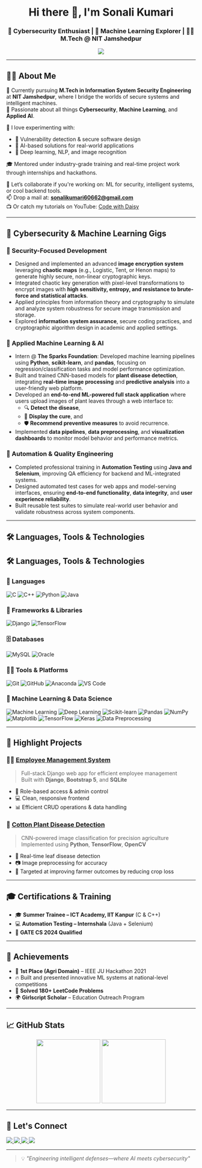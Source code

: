 
<h1 align="center">Hi there 👋, I'm Sonali Kumari</h1>
<h3 align="center">🔐 Cybersecurity Enthusiast | 🌱 Machine Learning Explorer | 👩‍🎓 M.Tech @ NIT Jamshedpur</h3>
<p align="center">
  <a href="https://www.youtube.com/@CodewithDaisy">
    <img src="https://img.shields.io/badge/YouTube-CodewithDaisy-red?style=flat-square&logo=youtube" />
  </a>
</p>

---

## 👩‍💻 About Me

🔭 Currently pursuing **M.Tech in Information System Security Engineering** at **NIT Jamshedpur**, where I bridge the worlds of secure systems and intelligent machines.  
🌱 Passionate about all things **Cybersecurity**, **Machine Learning**, and **Applied AI**.  

🧪 I love experimenting with:
- 🔐 Vulnerability detection & secure software design
- 🤖 AI-based solutions for real-world applications
- 🧠 Deep learning, NLP, and image recognition

🎓 Mentored under industry-grade training and real-time project work through internships and hackathons.

💬 Let’s collaborate if you're working on: ML for security, intelligent systems, or cool backend tools.  
📫 Drop a mail at: **sonalikumari60662@gmail.com**  
📺 Or catch my tutorials on YouTube: [Code with Daisy](https://www.youtube.com/@CodewithDaisy)

---

## 💼 Cybersecurity & Machine Learning Gigs

### 🔐 Security-Focused Development
- Designed and implemented an advanced **image encryption system** leveraging **chaotic maps** (e.g., Logistic, Tent, or Henon maps) to generate highly secure, non-linear cryptographic keys.
- Integrated chaotic key generation with pixel-level transformations to encrypt images with **high sensitivity, entropy, and resistance to brute-force and statistical attacks**.
- Applied principles from information theory and cryptography to simulate and analyze system robustness for secure image transmission and storage.
- Explored **information system assurance**, secure coding practices, and cryptographic algorithm design in academic and applied settings.

### 🤖 Applied Machine Learning & AI
- Intern @ **The Sparks Foundation**: Developed machine learning pipelines using **Python**, **scikit-learn**, and **pandas**, focusing on regression/classification tasks and model performance optimization.
- Built and trained CNN-based models for **plant disease detection**, integrating **real-time image processing** and **predictive analysis** into a user-friendly web platform.
- Developed an **end-to-end ML-powered full stack application** where users upload images of plant leaves through a web interface to:
  - 🔍 **Detect the disease**,
  - 💊 **Display the cure**, and
  - 🛡️ **Recommend preventive measures** to avoid recurrence.
- Implemented **data pipelines**, **data preprocessing**, and **visualization dashboards** to monitor model behavior and performance metrics.

### 🧪 Automation & Quality Engineering
- Completed professional training in **Automation Testing** using **Java and Selenium**, improving QA efficiency for backend and ML-integrated systems.
- Designed automated test cases for web apps and model-serving interfaces, ensuring **end-to-end functionality**, **data integrity**, and **user experience reliability**.
- Built reusable test suites to simulate real-world user behavior and validate robustness across system components.


---

## 🛠️ Languages, Tools & Technologies

## 🛠️ Languages, Tools & Technologies

### 🚀 Languages
![C](https://img.shields.io/badge/C-00599C?style=for-the-badge&logo=c&logoColor=white)
![C++](https://img.shields.io/badge/C++-00599C?style=for-the-badge&logo=c%2B%2B&logoColor=white)
![Python](https://img.shields.io/badge/Python-3776AB?style=for-the-badge&logo=python&logoColor=white)
![Java](https://img.shields.io/badge/Java-ED8B00?style=for-the-badge&logo=java&logoColor=white)

### 🧰 Frameworks & Libraries
![Django](https://img.shields.io/badge/Django-092E20?style=for-the-badge&logo=django&logoColor=white)
![TensorFlow](https://img.shields.io/badge/TensorFlow-FF6F00?style=for-the-badge&logo=tensorflow&logoColor=white)

### 🗄️ Databases
![MySQL](https://img.shields.io/badge/MySQL-00758F?style=for-the-badge&logo=mysql&logoColor=white)
![Oracle](https://img.shields.io/badge/Oracle-F80000?style=for-the-badge&logo=oracle&logoColor=white)

### 🧑‍💻 Tools & Platforms
![Git](https://img.shields.io/badge/Git-F05032?style=for-the-badge&logo=git&logoColor=white)
![GitHub](https://img.shields.io/badge/GitHub-181717?style=for-the-badge&logo=github&logoColor=white)
![Anaconda](https://img.shields.io/badge/Anaconda-44A833?style=for-the-badge&logo=anaconda&logoColor=white)
![VS Code](https://img.shields.io/badge/VS--Code-007ACC?style=for-the-badge&logo=visual-studio-code&logoColor=white)

### 🤖 Machine Learning & Data Science
![Machine Learning](https://img.shields.io/badge/Machine%20Learning-21A366?style=for-the-badge&logo=brains&logoColor=white)
![Deep Learning](https://img.shields.io/badge/Deep%20Learning-8E44AD?style=for-the-badge&logo=tensorflow&logoColor=white)
![Scikit-learn](https://img.shields.io/badge/Scikit--learn-F7931E?style=for-the-badge&logo=scikit-learn&logoColor=white)
![Pandas](https://img.shields.io/badge/Pandas-150458?style=for-the-badge&logo=pandas&logoColor=white)
![NumPy](https://img.shields.io/badge/NumPy-013243?style=for-the-badge&logo=numpy&logoColor=white)
![Matplotlib](https://img.shields.io/badge/Matplotlib-11557C?style=for-the-badge&logo=matplotlib&logoColor=white)
![TensorFlow](https://img.shields.io/badge/TensorFlow-FF6F00?style=for-the-badge&logo=tensorflow&logoColor=white)
![Keras](https://img.shields.io/badge/Keras-D00000?style=for-the-badge&logo=keras&logoColor=white)
![Data Preprocessing](https://img.shields.io/badge/Data%20Preprocessing-009688?style=for-the-badge&logo=databricks&logoColor=white)


---

## 🌟 Highlight Projects

### 🧑‍💼 [Employee Management System](https://github.com/sonali6062/Employee-Management-System)
> Full-stack Django web app for efficient employee management  
Built with **Django**, **Bootstrap 5**, and **SQLite**  
- 🔐 Role-based access & admin control  
- 💻 Clean, responsive frontend  
- 📊 Efficient CRUD operations & data handling

### 🌿 [Cotton Plant Disease Detection](https://github.com/sonali6062/Cotton_plant_disese_detection)
> CNN-powered image classification for precision agriculture  
Implemented using **Python**, **TensorFlow**, **OpenCV**  
- 🌱 Real-time leaf disease detection  
- 📷 Image preprocessing for accuracy  
- 🚜 Targeted at improving farmer outcomes by reducing crop loss

---

## 🎓 Certifications & Training

- 🎓 **Summer Trainee – ICT Academy, IIT Kanpur** (C & C++)  
- 💻 **Automation Testing – Internshala** (Java + Selenium)  
- 🧠 **GATE CS 2024 Qualified**

---

## 🏅 Achievements

- 🥇 **1st Place (Agri Domain)** – IEEE JU Hackathon 2021  
- 🔥 Built and presented innovative ML systems at national-level competitions  
- 🧠 **Solved 180+ LeetCode Problems**  
- 🌍 **Girlscript Scholar** – Education Outreach Program  

---

## 📈 GitHub Stats

<p align="center">
  <img src="https://github-readme-stats.vercel.app/api?username=sonali6062&show_icons=true&theme=tokyonight" height="170" />
  <img src="https://github-readme-stats.vercel.app/api/top-langs/?username=sonali6062&layout=compact&theme=tokyonight" height="170" />
</p>

---

## 🔗 Let's Connect

<p>
  <a href="https://www.linkedin.com/in/sonali-kumari-a776b21b1/">
    <img src="https://img.shields.io/badge/LinkedIn-blue?style=flat-square&logo=linkedin" />
  </a>
  <a href="mailto:sonalikumari60662@gmail.com">
    <img src="https://img.shields.io/badge/Gmail-red?style=flat-square&logo=gmail&logoColor=white" />
  </a>
  <a href="https://leetcode.com/u/sonalikumaricpbgp/">
    <img src="https://img.shields.io/badge/LeetCode-FFA116?style=flat-square&logo=LeetCode&logoColor=black" />
  </a>
  <a href="https://www.youtube.com/@CodewithDaisy">
    <img src="https://img.shields.io/badge/YouTube-CodewithDaisy-red?style=flat-square&logo=youtube" />
  </a>
</p>

---

> 💡 *"Engineering intelligent defenses—where AI meets cybersecurity"*
